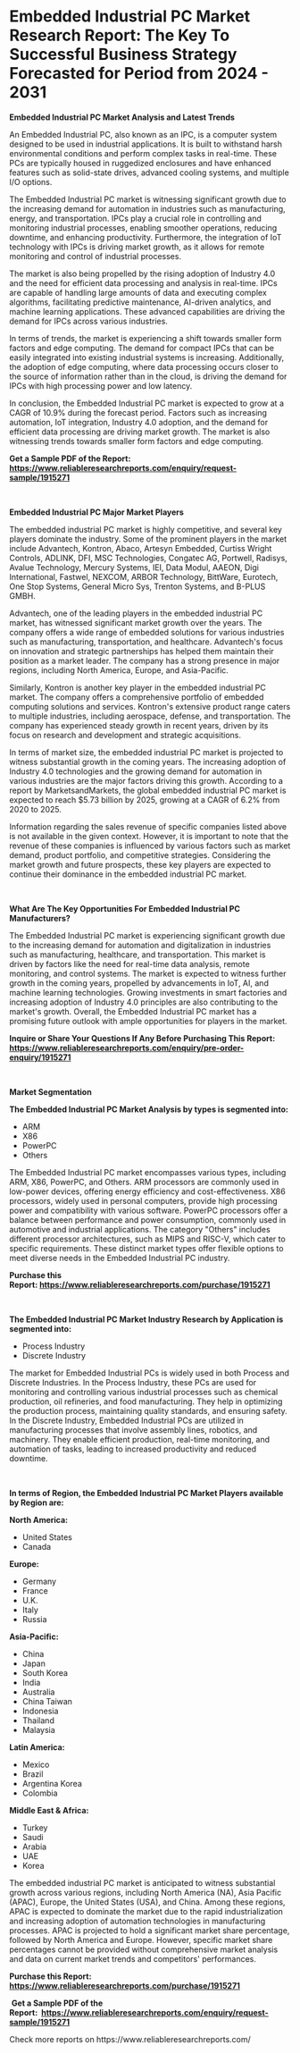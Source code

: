 <p><h1>Embedded Industrial PC Market Research Report: The Key To Successful Business Strategy Forecasted for Period from 2024 - 2031</h1></p><p><strong>Embedded Industrial PC Market Analysis and Latest Trends</strong></p>
<p><p>An Embedded Industrial PC, also known as an IPC, is a computer system designed to be used in industrial applications. It is built to withstand harsh environmental conditions and perform complex tasks in real-time. These PCs are typically housed in ruggedized enclosures and have enhanced features such as solid-state drives, advanced cooling systems, and multiple I/O options.</p><p>The Embedded Industrial PC market is witnessing significant growth due to the increasing demand for automation in industries such as manufacturing, energy, and transportation. IPCs play a crucial role in controlling and monitoring industrial processes, enabling smoother operations, reducing downtime, and enhancing productivity. Furthermore, the integration of IoT technology with IPCs is driving market growth, as it allows for remote monitoring and control of industrial processes.</p><p>The market is also being propelled by the rising adoption of Industry 4.0 and the need for efficient data processing and analysis in real-time. IPCs are capable of handling large amounts of data and executing complex algorithms, facilitating predictive maintenance, AI-driven analytics, and machine learning applications. These advanced capabilities are driving the demand for IPCs across various industries.</p><p>In terms of trends, the market is experiencing a shift towards smaller form factors and edge computing. The demand for compact IPCs that can be easily integrated into existing industrial systems is increasing. Additionally, the adoption of edge computing, where data processing occurs closer to the source of information rather than in the cloud, is driving the demand for IPCs with high processing power and low latency.</p><p>In conclusion, the Embedded Industrial PC market is expected to grow at a CAGR of 10.9% during the forecast period. Factors such as increasing automation, IoT integration, Industry 4.0 adoption, and the demand for efficient data processing are driving market growth. The market is also witnessing trends towards smaller form factors and edge computing.</p></p>
<p><strong>Get a Sample PDF of the Report:&nbsp; <a href="https://www.reliableresearchreports.com/enquiry/request-sample/1915271">https://www.reliableresearchreports.com/enquiry/request-sample/1915271</a></strong></p>
<p>&nbsp;</p>
<p><strong>Embedded Industrial PC Major Market Players</strong></p>
<p><p>The embedded industrial PC market is highly competitive, and several key players dominate the industry. Some of the prominent players in the market include Advantech, Kontron, Abaco, Artesyn Embedded, Curtiss Wright Controls, ADLINK, DFI, MSC Technologies, Congatec AG, Portwell, Radisys, Avalue Technology, Mercury Systems, IEI, Data Modul, AAEON, Digi International, Fastwel, NEXCOM, ARBOR Technology, BittWare, Eurotech, One Stop Systems, General Micro Sys, Trenton Systems, and B-PLUS GMBH.</p><p>Advantech, one of the leading players in the embedded industrial PC market, has witnessed significant market growth over the years. The company offers a wide range of embedded solutions for various industries such as manufacturing, transportation, and healthcare. Advantech's focus on innovation and strategic partnerships has helped them maintain their position as a market leader. The company has a strong presence in major regions, including North America, Europe, and Asia-Pacific. </p><p>Similarly, Kontron is another key player in the embedded industrial PC market. The company offers a comprehensive portfolio of embedded computing solutions and services. Kontron's extensive product range caters to multiple industries, including aerospace, defense, and transportation. The company has experienced steady growth in recent years, driven by its focus on research and development and strategic acquisitions.</p><p>In terms of market size, the embedded industrial PC market is projected to witness substantial growth in the coming years. The increasing adoption of Industry 4.0 technologies and the growing demand for automation in various industries are the major factors driving this growth. According to a report by MarketsandMarkets, the global embedded industrial PC market is expected to reach $5.73 billion by 2025, growing at a CAGR of 6.2% from 2020 to 2025.</p><p>Information regarding the sales revenue of specific companies listed above is not available in the given context. However, it is important to note that the revenue of these companies is influenced by various factors such as market demand, product portfolio, and competitive strategies. Considering the market growth and future prospects, these key players are expected to continue their dominance in the embedded industrial PC market.</p></p>
<p>&nbsp;</p>
<p><strong>What Are The Key Opportunities For Embedded Industrial PC Manufacturers?</strong></p>
<p><p>The Embedded Industrial PC market is experiencing significant growth due to the increasing demand for automation and digitalization in industries such as manufacturing, healthcare, and transportation. This market is driven by factors like the need for real-time data analysis, remote monitoring, and control systems. The market is expected to witness further growth in the coming years, propelled by advancements in IoT, AI, and machine learning technologies. Growing investments in smart factories and increasing adoption of Industry 4.0 principles are also contributing to the market's growth. Overall, the Embedded Industrial PC market has a promising future outlook with ample opportunities for players in the market.</p></p>
<p><strong>Inquire or Share Your Questions If Any Before Purchasing This Report: <a href="https://www.reliableresearchreports.com/enquiry/pre-order-enquiry/1915271">https://www.reliableresearchreports.com/enquiry/pre-order-enquiry/1915271</a></strong></p>
<p>&nbsp;</p>
<p><strong>Market Segmentation</strong></p>
<p><strong>The Embedded Industrial PC Market Analysis by types is segmented into:</strong></p>
<p><ul><li>ARM</li><li>X86</li><li>PowerPC</li><li>Others</li></ul></p>
<p><p>The Embedded Industrial PC market encompasses various types, including ARM, X86, PowerPC, and Others. ARM processors are commonly used in low-power devices, offering energy efficiency and cost-effectiveness. X86 processors, widely used in personal computers, provide high processing power and compatibility with various software. PowerPC processors offer a balance between performance and power consumption, commonly used in automotive and industrial applications. The category "Others" includes different processor architectures, such as MIPS and RISC-V, which cater to specific requirements. These distinct market types offer flexible options to meet diverse needs in the Embedded Industrial PC industry.</p></p>
<p><strong>Purchase this Report:&nbsp;<a href="https://www.reliableresearchreports.com/purchase/1915271">https://www.reliableresearchreports.com/purchase/1915271</a></strong></p>
<p>&nbsp;</p>
<p><strong>The Embedded Industrial PC Market Industry Research by Application is segmented into:</strong></p>
<p><ul><li>Process Industry</li><li>Discrete Industry</li></ul></p>
<p><p>The market for Embedded Industrial PCs is widely used in both Process and Discrete Industries. In the Process Industry, these PCs are used for monitoring and controlling various industrial processes such as chemical production, oil refineries, and food manufacturing. They help in optimizing the production process, maintaining quality standards, and ensuring safety. In the Discrete Industry, Embedded Industrial PCs are utilized in manufacturing processes that involve assembly lines, robotics, and machinery. They enable efficient production, real-time monitoring, and automation of tasks, leading to increased productivity and reduced downtime.</p></p>
<p>&nbsp;</p>
<p><strong>In terms of Region, the Embedded Industrial PC Market Players available by Region are:</strong></p>
<p>
    <p> <strong> North America: </strong>
        <ul>
            <li>United States</li>
            <li>Canada</li>
        </ul>
        </p> 
    <p> <strong> Europe: </strong>
        <ul>
            <li>Germany</li>
            <li>France</li>
            <li>U.K.</li>
            <li>Italy</li>
            <li>Russia</li>
        </ul>
        </p> 
    <p> <strong> Asia-Pacific: </strong>
        <ul>
            <li>China</li>
            <li>Japan</li>
            <li>South Korea</li>
            <li>India</li>
            <li>Australia</li>
            <li>China Taiwan</li>
            <li>Indonesia</li>
            <li>Thailand</li>
            <li>Malaysia</li>
        </ul>
        </p> 
    <p> <strong> Latin America: </strong>
        <ul>
            <li>Mexico</li>
            <li>Brazil</li>
            <li>Argentina Korea</li>
            <li>Colombia</li>
        </ul>
        </p> 
    <p> <strong> Middle East & Africa: </strong>
        <ul>
            <li>Turkey</li>
            <li>Saudi</li>
            <li>Arabia</li>
            <li>UAE</li>
            <li>Korea</li>
        </ul>
    </p>
    </p>
<p><p>The embedded industrial PC market is anticipated to witness substantial growth across various regions, including North America (NA), Asia Pacific (APAC), Europe, the United States (USA), and China. Among these regions, APAC is expected to dominate the market due to the rapid industrialization and increasing adoption of automation technologies in manufacturing processes. APAC is projected to hold a significant market share percentage, followed by North America and Europe. However, specific market share percentages cannot be provided without comprehensive market analysis and data on current market trends and competitors' performances.</p></p>
<p><strong>Purchase this Report: <a href="https://www.reliableresearchreports.com/purchase/1915271">https://www.reliableresearchreports.com/purchase/1915271</a></strong></p>
<p>&nbsp;<strong>Get a Sample PDF of the Report:&nbsp;&nbsp;<a href="https://www.reliableresearchreports.com/enquiry/request-sample/1915271">https://www.reliableresearchreports.com/enquiry/request-sample/1915271</a></strong></p>
<p><strong></strong></p>
<p>Check more reports on https://www.reliableresearchreports.com/</p>